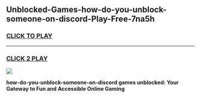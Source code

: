 
## Unblocked-Games-how-do-you-unblock-someone-on-discord-Play-Free-7na5h
<h3>
<a href="https://premium76.site?title=how-do-you-unblock-someone-on-discord&ref=18A1">CLICK TO PLAY</a></h3>
<hr>

<h3>
<a href="https://premium76.site?title=how-do-you-unblock-someone-on-discord&ref=18A1">CLICK 2 PLAY</a>
  
</h3>

<a href="https://premium76.site?title=how-do-you-unblock-someone-on-discord&ref=18A1"><img src="https://clearcache.store/games.png"></a>


**how-do-you-unblock-someone-on-discord games unblocked: Your Gateway to Fun and Accessible Online Gaming**
